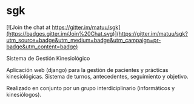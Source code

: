 sgk
===

[![Join the chat at https://gitter.im/matuu/sgk](https://badges.gitter.im/Join%20Chat.svg)](https://gitter.im/matuu/sgk?utm_source=badge&utm_medium=badge&utm_campaign=pr-badge&utm_content=badge)

Sistema de Gestión Kinesiológico

Aplicación web (django) para la gestión de pacientes y prácticas kinesiológicas. Sistema de turnos, antecedentes, seguimiento y objetivo.

Realizado en conjunto por un grupo interdiciplinario (informáticos y kinesiólogos). 
